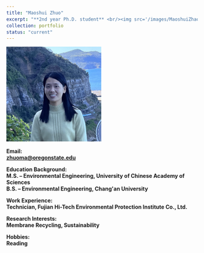 ```yaml
---
title: "Maoshui Zhuo"
excerpt: "**2nd year Ph.D. student** <br/><img src='/images/MaoshuiZhao.jpg' width='250' height='250'>"
collection: portfolio
status: "current"
---
```


<img src='/images/MaoshuiZhao.jpg' width='250' height='250'>

**Email:** <br/>
**zhuoma@oregonstate.edu**

**Education Background:** <br/>
**M.S. – Environmental Engineering, University of Chinese Academy of Sciences** <br/>
**B.S. – Environmental Engineering, Chang'an University**

**Work Experience:** <br/>
**Technician, Fujian Hi-Tech Environmental Protection Institute Co., Ltd.**

**Research Interests:** <br/>
**Membrane Recycling, Sustainability**

**Hobbies:** <br/>
**Reading**
